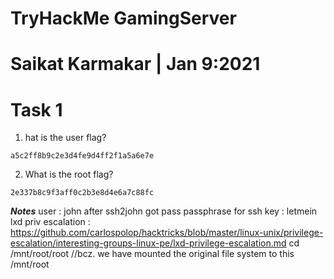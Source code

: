 # TryHackMe GamingServer

# Saikat Karmakar | Jan 9:2021

# Task 1 
1. hat is the user flag?
```
a5c2ff8b9c2e3d4fe9d4ff2f1a5a6e7e
```
2. What is the root flag?
```
2e337b8c9f3aff0c2b3e8d4e6a7c88fc
```

***Notes***
user : john
after ssh2john got pass passphrase for ssh key : letmein
lxd priv escalation : https://github.com/carlospolop/hacktricks/blob/master/linux-unix/privilege-escalation/interesting-groups-linux-pe/lxd-privilege-escalation.md
cd /mnt/root/root //bcz. we have mounted the original file system to this /mnt/root